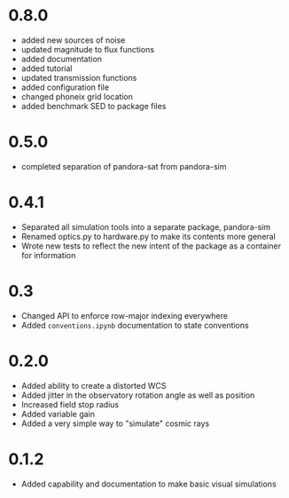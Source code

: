 # 0.8.0

- added new sources of noise
- updated magnitude to flux functions
- added documentation
- added tutorial
- updated transmission functions
- added configuration file
- changed phoneix grid location
- added benchmark SED to package files

# 0.5.0

- completed separation of pandora-sat from pandora-sim

# 0.4.1

- Separated all simulation tools into a separate package, pandora-sim
- Renamed optics.py to hardware.py to make its contents more general
- Wrote new tests to reflect the new intent of the package as a container for information

# 0.3

- Changed API to enforce row-major indexing everywhere
- Added `conventions.ipynb` documentation to state conventions

# 0.2.0

- Added ability to create a distorted WCS
- Added jitter in the observatory rotation angle as well as position
- Increased field stop radius
- Added variable gain
- Added a very simple way to "simulate" cosmic rays

# 0.1.2

- Added capability and documentation to make basic visual simulations
